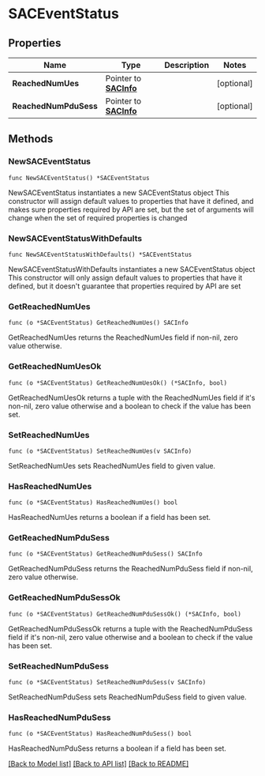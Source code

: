 # SACEventStatus

## Properties

Name | Type | Description | Notes
------------ | ------------- | ------------- | -------------
**ReachedNumUes** | Pointer to [**SACInfo**](SACInfo.md) |  | [optional] 
**ReachedNumPduSess** | Pointer to [**SACInfo**](SACInfo.md) |  | [optional] 

## Methods

### NewSACEventStatus

`func NewSACEventStatus() *SACEventStatus`

NewSACEventStatus instantiates a new SACEventStatus object
This constructor will assign default values to properties that have it defined,
and makes sure properties required by API are set, but the set of arguments
will change when the set of required properties is changed

### NewSACEventStatusWithDefaults

`func NewSACEventStatusWithDefaults() *SACEventStatus`

NewSACEventStatusWithDefaults instantiates a new SACEventStatus object
This constructor will only assign default values to properties that have it defined,
but it doesn't guarantee that properties required by API are set

### GetReachedNumUes

`func (o *SACEventStatus) GetReachedNumUes() SACInfo`

GetReachedNumUes returns the ReachedNumUes field if non-nil, zero value otherwise.

### GetReachedNumUesOk

`func (o *SACEventStatus) GetReachedNumUesOk() (*SACInfo, bool)`

GetReachedNumUesOk returns a tuple with the ReachedNumUes field if it's non-nil, zero value otherwise
and a boolean to check if the value has been set.

### SetReachedNumUes

`func (o *SACEventStatus) SetReachedNumUes(v SACInfo)`

SetReachedNumUes sets ReachedNumUes field to given value.

### HasReachedNumUes

`func (o *SACEventStatus) HasReachedNumUes() bool`

HasReachedNumUes returns a boolean if a field has been set.

### GetReachedNumPduSess

`func (o *SACEventStatus) GetReachedNumPduSess() SACInfo`

GetReachedNumPduSess returns the ReachedNumPduSess field if non-nil, zero value otherwise.

### GetReachedNumPduSessOk

`func (o *SACEventStatus) GetReachedNumPduSessOk() (*SACInfo, bool)`

GetReachedNumPduSessOk returns a tuple with the ReachedNumPduSess field if it's non-nil, zero value otherwise
and a boolean to check if the value has been set.

### SetReachedNumPduSess

`func (o *SACEventStatus) SetReachedNumPduSess(v SACInfo)`

SetReachedNumPduSess sets ReachedNumPduSess field to given value.

### HasReachedNumPduSess

`func (o *SACEventStatus) HasReachedNumPduSess() bool`

HasReachedNumPduSess returns a boolean if a field has been set.


[[Back to Model list]](../README.md#documentation-for-models) [[Back to API list]](../README.md#documentation-for-api-endpoints) [[Back to README]](../README.md)


